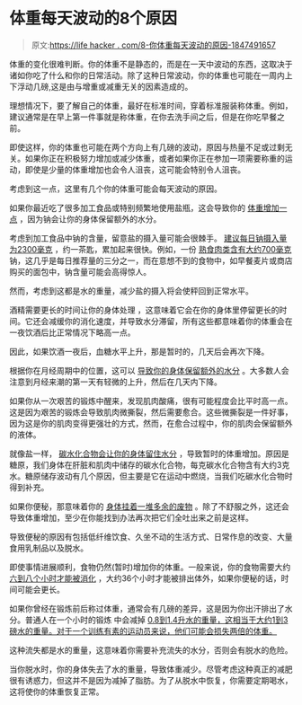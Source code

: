 # 体重每天波动的8个原因

> 原文:[https://life hacker . com/8-你体重每天波动的原因-1847491657](https://lifehacker.com/8-reasons-your-weight-fluctuates-from-day-to-day-1847491657)

体重的变化很难判断。你的体重不是静态的，而是在一天中波动的东西，这取决于诸如你吃了什么和你的日常活动。除了这种日常波动，你的体重也可能在一周内上下浮动几磅,这是由与增重或减重无关的因素造成的。

理想情况下，要了解自己的体重，最好在标准时间，穿着标准服装称体重。例如，建议通常是在早上第一件事就是称体重，在你去洗手间之后，但是在你吃早餐之前。

即使这样，你的体重也可能在两个方向上有几磅的波动，原因与热量不足或过剩无关。如果你正在积极努力增加或减少体重，或者如果你正在参加一项需要称重的运动，即使是少量的体重增加也会令人沮丧，这可能会特别令人沮丧。

考虑到这一点，这里有几个你的体重可能会每天波动的原因。

如果你最近吃了很多加工食品或特别频繁地使用盐瓶，这会导致你的 [体重增加一点](https://www.fitandwell.com/features/weight-fluctuation-reasons) ，因为钠会让你的身体保留额外的水分。

考虑到加工食品中钠的含量，留意盐的摄入量可能会很棘手。 [建议每日钠摄入量为2300毫克](https://www.fda.gov/consumers/consumer-updates/you-may-be-surprised-how-much-salt-youre-eating) ，约一茶匙，累加起来很快。例如，一份 [熟食肉类含有大约700毫克](https://www.thehealthy.com/nutrition/high-sodium-foods/) 钠，这几乎是每日推荐量的三分之一，而在意想不到的食物中，如早餐麦片或商店购买的面包中，钠含量可能会高得惊人。

然而，考虑到这都是水的重量，减少盐的摄入将会使秤回到正常水平。

酒精需要更长的时间让你的身体处理 ，这意味着它会在你的身体里停留更长的时间。它还会减缓你的消化速度，并导致水分滞留，所有这些都意味着你的体重会在一夜饮酒后比正常情况下略高一点。

因此，如果饮酒一夜后，血糖水平上升，那是暂时的，几天后会再次下降。

根据你在月经周期中的位置，这可以 [导致你的身体保留额外的水分](https://www.healthline.com/health/water-retention) 。大多数人会注意到月经来潮的第一天有轻微的上升，然后在几天内下降。

如果你从一次艰苦的锻炼中醒来，发现肌肉酸痛，很有可能程度会比平时高一点。这是因为艰苦的锻炼会导致肌肉微撕裂，然后需要愈合。这些微撕裂是一件好事，因为这是你的肌肉变得更强壮的方式，然而，在愈合过程中，你的肌肉会保留额外的液体。

就像盐一样， [碳水化合物会让你的身体留住水分](https://www.womenshealthmag.com/weight-loss/a19977216/how-much-weight-fluctuation-is-normal/) ，导致暂时的体重增加。原因是糖原，我们身体在肝脏和肌肉中储存的碳水化合物，每克碳水化合物含有大约3克水。糖原储存波动有几个原因，但主要是它在运动中燃烧，当我们吃碳水化合物时得到补充。

如果你便秘，那意味着你的 [身体挂着一堆多余的废物](https://www.fitandwell.com/features/weight-fluctuation-reasons) 。除了不舒服之外，这还会导致体重增加，至少在你能找到办法再次把它们全吐出来之前是这样。

导致便秘的原因有包括低纤维饮食、久坐不动的生活方式、日常作息的改变、大量食用乳制品以及脱水。

即使事情进展顺利，食物仍然(暂时)增加你的体重。一般来说，你的食物需要大约 [六到八个小时才能被消化](https://www.fitandwell.com/features/weight-fluctuation-reasons) ，大约36个小时才能被排出体外，如果你便秘的话，时间可能会更长。

如果你曾经在锻炼前后称过体重，通常会有几磅的差异，这是因为你出汗排出了水分。普通人在一个小时的锻炼 中会减掉 [0.8到1.4升水的重量，这相当于大约1到3磅水的重量。对于一个训练有素的运动员来说，他们可能会损失两倍的体重。](https://www.outsideonline.com/health/training-performance/how-much-am-i-supposed-sweat-during-workout/) 

这种流失都是水的重量，这意味着你需要补充流失的水分，否则会有脱水的危险。

当你脱水时，你的身体失去了水的重量，导致体重减少。尽管考虑这种真正的减肥很有诱惑力，但这并不是因为减掉了脂肪。为了从脱水中恢复，你需要定期喝水，这将使你的体重恢复正常。